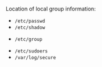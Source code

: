 Location of local group information:

* `/etc/passwd`
* `/etc/shadow`
+ `/etc/group`
* `/etc/sudoers`
* `/var/log/secure`
